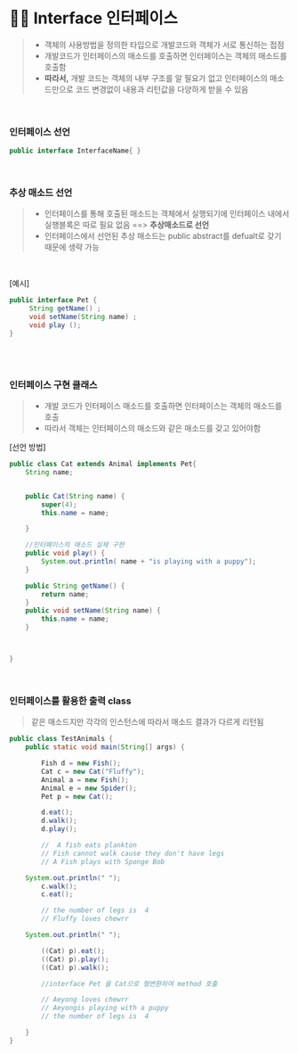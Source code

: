 # 🙍‍♀️ Interface 인터페이스

> - 객체의 사용방법을 정의한 타입으로 개발코드와 객체가 서로 통신하는 접점
> - 개발코드가 인터페이스의 매소드를 호출하면 인터페이스는 객체의 매소드를 호출함
> - **따라서,** 개발 코드는 객체의 내부 구조를 알 필요가 없고 인터페이스의 매소드만으로 코드 변경없이 내용과 리턴값을 다양하게 받을 수 있음

<br >

### 인터페이스 선언

```java
public interface InterfaceName{ }
```

<br>

### 추상 매소드 선언

> - 인터페이스를 통해 호출된 매소드는 객체에서 실행되기에 인터페이스 내에서 실행블록은 따로 필요 없음 ==> **추상매소드로 선언**
> - 인터페이스에서 선언된 추상 매소드는 public abstract를 defualt로 갖기 때문에 생략 가능

<br>

[예시]

```java
public interface Pet {
	 String getName() ;
	 void setName(String name) ;
	 void play ();
}
```

<br>
<br >

### 인터페이스 구현 클래스

> - 개발 코드가 인터페이스 매소드를 호출하면 인터페이스는 객체의 매소드를 호출
> - 따라서 객체는 인터페이스의 매소드와 같은 매소드를 갖고 있어야함

[선언 방법]

```java
public class Cat extends Animal implements Pet{
	String name;


	public Cat(String name) {
		super(4);
		this.name = name;

	}

    //인터페이스의 매소드 실제 구현
	public void play() {
		System.out.println( name + "is playing with a puppy");
	}

	public String getName() {
		return name;
	}
	public void setName(String name) {
		this.name = name;
	}



}
```

<br >

### 인터페이스를 활용한 출력 class

> 같은 매소드지만 각각의 인스턴스에 따라서 매소드 결과가 다르게 리턴됨

```java
public class TestAnimals {
	public static void main(String[] args) {

		Fish d = new Fish();
		Cat c = new Cat("Fluffy");
		Animal a = new Fish();
		Animal e = new Spider();
		Pet p = new Cat();

		d.eat();
		d.walk();
		d.play();

        //  A fish eats plankton
        // Fish cannot walk cause they don't have legs
        // A Fish plays with Sponge Bob

	System.out.println(" ");
		c.walk();
		c.eat();

        // the number of legs is  4
        // Fluffy loves chewrr

	System.out.println(" ");

		((Cat) p).eat();
		((Cat) p).play();
		((Cat) p).walk();

        //interface Pet 을 Cat으로 형변환하여 method 호출

        // Aeyong loves chewrr
        // Aeyongis playing with a puppy
        // the number of legs is  4

	}
}
```
